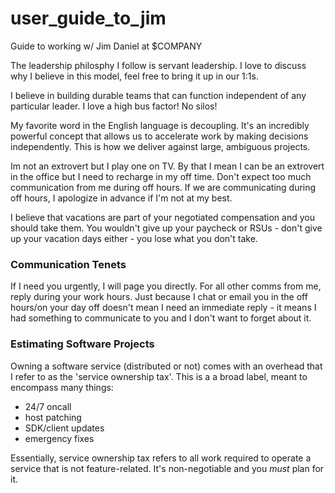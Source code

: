 # user_guide_to_jim
Guide to working w/ Jim Daniel at $COMPANY


The leadership philosphy I follow is servant leadership. I love to discuss why I believe in this model, feel free to bring it up in our 1:1s. 

I believe in building durable teams that can function independent of any particular leader. I love a high bus factor! No silos!

My favorite word in the English language is decoupling. It's an incredibly powerful concept that allows us to accelerate work by making decisions independently. This is how we deliver against large, ambiguous projects.


Im not an extrovert but I play one on TV. By that I mean I can be an extrovert in the office but I need to recharge in my off time. Don't expect too much communication from me during off hours. If we are communicating during off hours, I apologize in advance if I'm not at my best.

I believe that vacations are part of your negotiated compensation and you should take them. You wouldn't give up your paycheck or RSUs - don't give up your vacation days either - you lose what you don't take.

### Communication Tenets
If I need you urgently, I will page you directly. For all other comms from me, reply during your work hours. Just because I chat or email you in the off hours/on your day off doesn't mean I need an immediate reply - it means I had something to communicate to you and I don't want to forget about it.


### Estimating Software Projects
Owning a software service (distributed or not) comes with an overhead that I refer to as the 'service ownership tax'. This is a a broad label, meant to encompass many things:

- 24/7 oncall
- host patching
- SDK/client updates
- emergency fixes

Essentially, service ownership tax refers to all work required to operate a service that is not feature-related. It's non-negotiable and you *must* plan for it. 